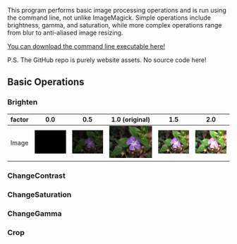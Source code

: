 This program performs basic image processing operations and is run using the command line, not unlike ImageMagick. Simple operations include brightness, gamma, and saturation, while more complex operations range from blur to anti-aliased image resizing.

[You can download the command line executable here!]()

P.S. The GitHub repo is purely website assets. No source code here!

## Basic Operations
### Brighten

factor | 0.0 | 0.5 | 1.0 (original) | 1.5 | 2.0
--- | --- | --- | --- | --- | ---
Image | ![](https://raw.githubusercontent.com/rnlee0054/163.1Website/master/images/brightness0.0.bmp) | ![](https://raw.githubusercontent.com/rnlee0054/163.1Website/master/images/brightness0.5.bmp) | ![](https://raw.githubusercontent.com/rnlee0054/163.1Website/master/images/brightness1.0.bmp) | ![](https://raw.githubusercontent.com/rnlee0054/163.1Website/master/images/brightness1.5.bmp) | ![](https://raw.githubusercontent.com/rnlee0054/163.1Website/master/images/brightness2.0.bmp)

### ChangeContrast
### ChangeSaturation
### ChangeGamma
### Crop
